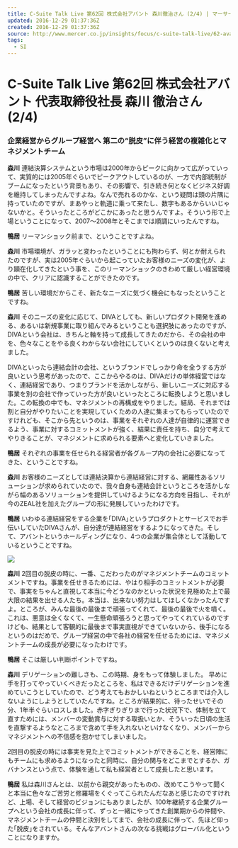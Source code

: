```yaml
---
title: C-Suite Talk Live 第62回 株式会社アバント 森川徹治さん (2/4) | マーサージャパン
updated: 2016-12-29 01:37:36Z
created: 2016-12-29 01:37:36Z
source: http://www.mercer.co.jp/insights/focus/c-suite-talk-live/62-avant-02.html
tags:
  - SI
---
```


#  C-Suite Talk Live 第62回 株式会社アバント 代表取締役社長 森川 徹治さん (2/4)

### 企業経営からグループ経営へ 第二の“脱皮”に伴う経営の複雑化とマネジメントチーム

**森川** 連結決算システムという市場は2000年からピークに向かって広がっていって、実質的には2005年ぐらいでピークアウトしているのが、一方で内部統制がブームになったという背景もあり、その影響で、引き続き何となくビジネス好調を維持してしまったんですよね。なんで売れるのかな、という疑問は頭の片隅に持っていたのですが、まあやっと軌道に乗って来たし、数字もあるからいいじゃないかと。そういったところがどこかにあったと思うんですよ。そういう形で上場ということになって、2007～2008年とそこまでは順調にいったんですね。

**鴨居** リーマンショック前まで、ということですよね。

**森川** 市場環境が、ガラッと変わったということにも拘わらず、何とか耐えられたのですが、実は2005年ぐらいから起こっていたお客様のニーズの変化が、より顕在化してきたという事を、このリーマンショックのきわめて厳しい経営環境の中で、クリアに認識することができたのです。

**鴨居** 苦しい環境だからこそ、新たなニーズに気づく機会にもなったということですね。

**森川** そのニーズの変化に応じて、DIVAとしても、新しいプロダクト開発を進める、あるいは新規事業に取り組んでみるということも選択肢にあったのですが、DIVAという会社は、きちんと軸を持って成長してきたのだから、その会社の中を、色々なことをやる良くわからない会社にしていくというのは良くないと考えました。

DIVAといったら連結会計の会社、というブランドでしっかり命を全うする方が良いという思考があったので、ここからやるのは、DIVAだけの単体経営ではなく、連結経営であり、つまりブランドを活かしながら、新しいニーズに対応する事業を別の会社で作っていった方が良いといったところに転換しようと思いました。この転換の中でも、マネジメントの再構成をやりました。結局、それまでは割と自分がやりたいことを実現していくための人達に集まってもらっていたのですけれども、そこから先というのは、事業をそれぞれの人達が自律的に運営できるよう、事業に対するコミットメントが強く、結果に責任を持ち、自分で考えてやりきることが、マネジメントに求められる要素へと変化していきました。

**鴨居** それぞれの事業を任せられる経営者が各グループ内の会社に必要になってきた、ということですね。

**森川** お客様のニーズとしては連結決算から連結経営に対する、網羅性あるソリューションが求められていたので、我々自身も連結会計というところを活かしながら幅のあるソリューションを提供していけるようになる方向を目指し、それが今のZEAL社を加えたグループの形に発展していったわけです。

**鴨居** いわゆる連結経営をする企業を｢DIVA｣というプロダクトとサービスでお手伝いしていたDIVAさんが、自分達が連結経営をするようになってきた。そして、アバントというホールディングになり、4つの企業が集合体として活動しているということですね。

![](../_resources/7ec0c7ca84d7db3936d99ef705dea341.jpg)

**森川** 2回目の脱皮の時に、一番、こだわったのがマネジメントチームのコミットメントですね。事業を任せきるためには、やはり相手のコミットメントが必要で、事実をちゃんと直視して本当に今どうなのかといった状況を見極めた上で最大限の結果を出せる人たち。本当は、出来ない努力はしてほしくなかったんですよ。ところが、みんな最後の最後まで頑張ってくれて、最後の最後で火を噴く。これは、悪意は全くなくて、一生懸命頑張ろうと思ってやってくれているのですけども、結果として客観的に最後まで事実直視ができていないから、後手になるというのはだめで、グループ経営の中で各社の経営を任せるためには、マネジメントチームの成長が必要になったわけです。

**鴨居** そこは厳しい判断ポイントですね。

**森川** デリゲーションの難しさも、この時期、身をもって体験しました。 早めに手を打ってやっていくべきだったところを、私はできるだけデリゲーションを進めていこうとしていたので、どう考えてもおかしいねというところまでは介入しないようにしようとしていたんですね。ところが結果的に、待ったせいでその分、1年半ぐらいロスしました。赤字ぎりぎりまで行った状況下で、体制を立て直すためには、メンバーの変動賞与に対する取扱いとか、そういった日頃の生活を直撃するようなところまで含めて手を入れないといけなくなり、メンバーからマネジメントへの不信感を抱かせてしまいました。

2回目の脱皮の時には事実を見た上でコミットメントができることを、経営陣にもチームにも求めるようになったと同時に、自分の関与をどこまでとするか、ガバナンスという点で、体験を通して私も経営者として成長したと思います。

**鴨居** 私は森川さんとは、以前から親交があったものの、改めてこうやって聞くと本当に色々なご苦労と修羅場をくぐってこられたんだなあと感じたのですけれど、上場、そして経営のビジョンにもありましたが、100年継続する企業グループへという会社の成長に伴って、ずっと一緒にやってきた創業期からの仲間や、マネジメントチームの仲間と決別をしてまで、会社の成長に伴って、先ほど仰った｢脱皮｣をされている。そんなアバントさんの次なる挑戦はグローバル化ということになりますか。